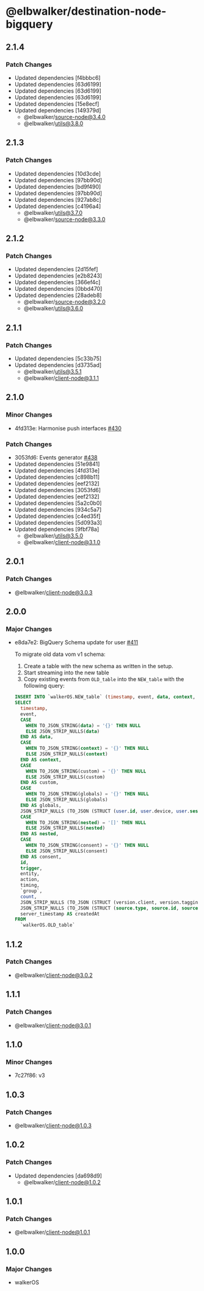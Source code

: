 # @elbwalker/destination-node-bigquery

## 2.1.4

### Patch Changes

- Updated dependencies [f4bbbc6]
- Updated dependencies [63d6199]
- Updated dependencies [63d6199]
- Updated dependencies [63d6199]
- Updated dependencies [15e8ecf]
- Updated dependencies [149379d]
  - @elbwalker/source-node@3.4.0
  - @elbwalker/utils@3.8.0

## 2.1.3

### Patch Changes

- Updated dependencies [10d3cde]
- Updated dependencies [97bb90d]
- Updated dependencies [bd9f490]
- Updated dependencies [97bb90d]
- Updated dependencies [927ab8c]
- Updated dependencies [c4196a4]
  - @elbwalker/utils@3.7.0
  - @elbwalker/source-node@3.3.0

## 2.1.2

### Patch Changes

- Updated dependencies [2d15fef]
- Updated dependencies [e2b8243]
- Updated dependencies [366ef4c]
- Updated dependencies [0bbd470]
- Updated dependencies [28adeb8]
  - @elbwalker/source-node@3.2.0
  - @elbwalker/utils@3.6.0

## 2.1.1

### Patch Changes

- Updated dependencies [5c33b75]
- Updated dependencies [d3735ad]
  - @elbwalker/utils@3.5.1
  - @elbwalker/client-node@3.1.1

## 2.1.0

### Minor Changes

- 4fd313e: Harmonise push interfaces
  [#430](https://github.com/elbwalker/walkerOS/issues/430)

### Patch Changes

- 3053fd6: Events generator
  [#438](https://github.com/elbwalker/walkerOS/issues/438)
- Updated dependencies [51e9841]
- Updated dependencies [4fd313e]
- Updated dependencies [c898b11]
- Updated dependencies [eef2132]
- Updated dependencies [3053fd6]
- Updated dependencies [eef2132]
- Updated dependencies [5a2c0b0]
- Updated dependencies [934c5a7]
- Updated dependencies [c4ed35f]
- Updated dependencies [5d093a3]
- Updated dependencies [9fbf78a]
  - @elbwalker/utils@3.5.0
  - @elbwalker/client-node@3.1.0

## 2.0.1

### Patch Changes

- @elbwalker/client-node@3.0.3

## 2.0.0

### Major Changes

- e8da7e2: BigQuery Schema update for user
  [#411](https://github.com/elbwalker/walkerOS/issues/411)

  To migrate old data vom v1 schema:

  1. Create a table with the new schema as written in the setup.
  2. Start streaming into the new table
  3. Copy existing events from `OLD_table` into the `NEW_table` with the
     following query:

  ```sql
  INSERT INTO `walkerOS.NEW_table` (timestamp, event, data, context, custom, globals, user, nested, consent, id, trigger, entity, action, timing, `group`, count, version, source, createdAt)
  SELECT
    timestamp,
    event,
    CASE
      WHEN TO_JSON_STRING(data) = '{}' THEN NULL
      ELSE JSON_STRIP_NULLS(data)
    END AS data,
    CASE
      WHEN TO_JSON_STRING(context) = '{}' THEN NULL
      ELSE JSON_STRIP_NULLS(context)
    END AS context,
    CASE
      WHEN TO_JSON_STRING(custom) = '{}' THEN NULL
      ELSE JSON_STRIP_NULLS(custom)
    END AS custom,
    CASE
      WHEN TO_JSON_STRING(globals) = '{}' THEN NULL
      ELSE JSON_STRIP_NULLS(globals)
    END AS globals,
    JSON_STRIP_NULLS (TO_JSON (STRUCT (user.id, user.device, user.session))) AS user,
    CASE
      WHEN TO_JSON_STRING(nested) = '[]' THEN NULL
      ELSE JSON_STRIP_NULLS(nested)
    END AS nested,
    CASE
      WHEN TO_JSON_STRING(consent) = '{}' THEN NULL
      ELSE JSON_STRIP_NULLS(consent)
    END AS consent,
    id,
    trigger,
    entity,
    action,
    timing,
    `group`,
    count,
    JSON_STRIP_NULLS (TO_JSON (STRUCT (version.client, version.tagging))) AS version,
    JSON_STRIP_NULLS (TO_JSON (STRUCT (source.type, source.id, source.previous_id))) AS source,
    server_timestamp AS createdAt
  FROM
    `walkerOS.OLD_table`
  ```

## 1.1.2

### Patch Changes

- @elbwalker/client-node@3.0.2

## 1.1.1

### Patch Changes

- @elbwalker/client-node@3.0.1

## 1.1.0

### Minor Changes

- 7c27f86: v3

## 1.0.3

### Patch Changes

- @elbwalker/client-node@1.0.3

## 1.0.2

### Patch Changes

- Updated dependencies [da698d9]
  - @elbwalker/client-node@1.0.2

## 1.0.1

### Patch Changes

- @elbwalker/client-node@1.0.1

## 1.0.0

### Major Changes

- walkerOS
